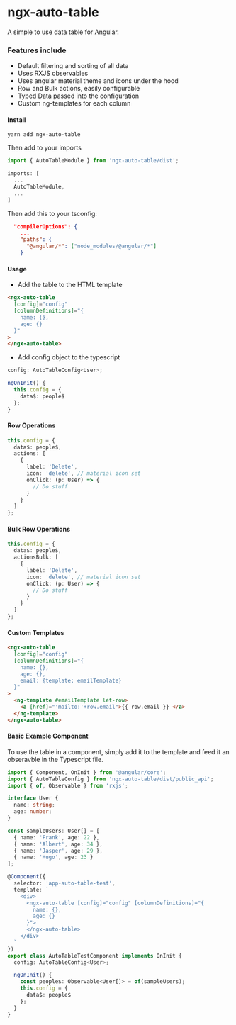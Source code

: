 # ngx-auto-table
A simple to use data table for Angular.

### Features include
- Default filtering and sorting of all data
- Uses RXJS observables
- Uses angular material theme and icons under the hood
- Row and Bulk actions, easily configurable
- Typed Data passed into the configuration
- Custom ng-templates for each column

#### Install
`yarn add ngx-auto-table`

Then add to your imports

``` typescript
import { AutoTableModule } from 'ngx-auto-table/dist';

imports: [
  ...
  AutoTableModule,
  ...
]
```

Then add this to your tsconfig:

``` json
  "compilerOptions": {
    ...
    "paths": {
      "@angular/*": ["node_modules/@angular/*"]
    }
```
#### Usage
- Add the table to the HTML template
``` html
<ngx-auto-table 
  [config]="config" 
  [columnDefinitions]="{
    name: {},
    age: {}
  }"
>
</ngx-auto-table>
```
- Add config object to the typescript
``` typescript
config: AutoTableConfig<User>;

ngOnInit() {
  this.config = {
    data$: people$
  };
}
```

#### Row Operations
``` typescript
this.config = {
  data$: people$,
  actions: [
    {
      label: 'Delete',
      icon: 'delete', // material icon set
      onClick: (p: User) => {
        // Do stuff
      }
    }
  ]
};
```

#### Bulk Row Operations
``` typescript
this.config = {
  data$: people$,
  actionsBulk: [
    {
      label: 'Delete',
      icon: 'delete', // material icon set
      onClick: (p: User) => {
        // Do stuff
      }
    }
  ]
};
```

#### Custom Templates
``` html
<ngx-auto-table 
  [config]="config" 
  [columnDefinitions]="{
    name: {},
    age: {},
    email: {template: emailTemplate}
  }"
>
  <ng-template #emailTemplate let-row>
    <a [href]="'mailto:'+row.email">{{ row.email }} </a>
  </ng-template>
</ngx-auto-table>
```

#### Basic Example Component
To use the table in a component, simply add it to the template and feed it an obseravble in the Typescript file.

``` typescript
import { Component, OnInit } from '@angular/core';
import { AutoTableConfig } from 'ngx-auto-table/dist/public_api';
import { of, Observable } from 'rxjs';

interface User {
  name: string;
  age: number;
}

const sampleUsers: User[] = [
  { name: 'Frank', age: 22 },
  { name: 'Albert', age: 34 },
  { name: 'Jasper', age: 29 },
  { name: 'Hugo', age: 23 }
];

@Component({
  selector: 'app-auto-table-test',
  template: `
    <div>
      <ngx-auto-table [config]="config" [columnDefinitions]="{
        name: {},
        age: {}
      }">
      </ngx-auto-table>
    </div>
  `
})
export class AutoTableTestComponent implements OnInit {
  config: AutoTableConfig<User>;

  ngOnInit() {
    const people$: Observable<User[]> = of(sampleUsers);
    this.config = {
      data$: people$
    };
  }
}
```
